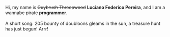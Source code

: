 Hi, my name is ~~Guybrush Threepwood~~ **Luciano Federico Pereira**, and I am a ~~wannabe pirate~~ **programmer**.<br><br>A short song: 205 bounty of doubloons gleams in the sun, a treasure hunt has just begun! Arrr!
